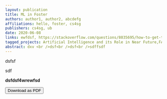 ```yaml
---
layout: publication
title: ML in Foster
authors: author1, author2, abcdefg
affiliations: hello, foster, cs4sg
publishers: cs4sg, ub
date: 2020-06-08
links: ewfdsf, https://stackoverflow.com/questions/8035695/how-to-get-the-body-element-using-jquery/8035730, https://www.youtube.com/watch?v=N81PCpADwKQ&t=7696s, https://fosterresearch-webpage.vtp.repl.co/
tagged_projects: Artificial Intelligence and its Role in Near Future,FAI,ML in Foster
abstract: dxv <br />dsf<br />dsf<br />sdffsdf
---
```


<p>dsfsf</p><p>sdf</p><p><strong>dsfdsf4wrewfsd</strong></p><div id="elementH"></div><input type="button" onclick="convert_HTML_To_PDF()" value="Download as PDF">